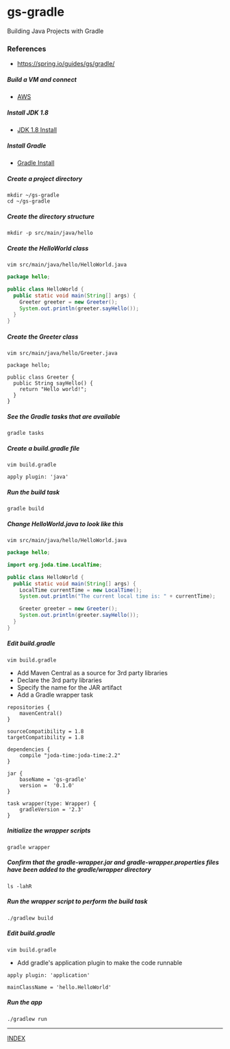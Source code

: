 # gs-gradle
Building Java Projects with Gradle

### References
* https://spring.io/guides/gs/gradle/

##### Build a VM and connect
* [AWS](../docs/aws-vm.md)

##### Install JDK 1.8
* [JDK 1.8 Install](../docs/jdk-1.8-install.md)

##### Install Gradle
* [Gradle Install](../docs/gradle-install.md)

##### Create a project directory
    mkdir ~/gs-gradle
    cd ~/gs-gradle

##### Create the directory structure
    mkdir -p src/main/java/hello

##### Create the HelloWorld class
    vim src/main/java/hello/HelloWorld.java
```java
package hello;

public class HelloWorld {
  public static void main(String[] args) {
    Greeter greeter = new Greeter();
    System.out.println(greeter.sayHello());
  }
}
```

##### Create the Greeter class
    vim src/main/java/hello/Greeter.java
```
package hello;

public class Greeter {
  public String sayHello() {
    return "Hello world!";
  }
}
```
##### See the Gradle tasks that are available
    gradle tasks

##### Create a build.gradle file
    vim build.gradle
```
apply plugin: 'java'
```
##### Run the build task
    gradle build

##### Change HelloWorld.java to look like this
    vim src/main/java/hello/HelloWorld.java
```java
package hello;

import org.joda.time.LocalTime;

public class HelloWorld {
  public static void main(String[] args) {
    LocalTime currentTime = new LocalTime();
    System.out.println("The current local time is: " + currentTime);

    Greeter greeter = new Greeter();
    System.out.println(greeter.sayHello());
  }
}
```

##### Edit build.gradle
    vim build.gradle
* Add Maven Central as a source for 3rd party libraries
* Declare the 3rd party libraries
* Specify the name for the JAR artifact
* Add a Gradle wrapper task
```
repositories {
    mavenCentral()
}

sourceCompatibility = 1.8
targetCompatibility = 1.8

dependencies {
    compile "joda-time:joda-time:2.2"
}

jar {
    baseName = 'gs-gradle'
    version =  '0.1.0'
}

task wrapper(type: Wrapper) {
    gradleVersion = '2.3'
}

```
##### Initialize the wrapper scripts
    gradle wrapper

##### Confirm that the gradle-wrapper.jar and gradle-wrapper.properties files have been added to the gradle/wrapper directory
    ls -lahR

##### Run the wrapper script to perform the build task
    ./gradlew build

##### Edit build.gradle
    vim build.gradle
* Add gradle's application plugin to make the code runnable
```
apply plugin: 'application'

mainClassName = 'hello.HelloWorld'
```
##### Run the app
    ./gradlew run

* * *
[INDEX](../README.md)
